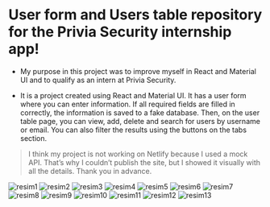 # User form and Users table repository for the Privia Security internship app!

* My purpose in this project was to improve myself in React and Material UI and to qualify as an intern at Privia Security.

 * It is a project created using React and Material UI. It has a user form where you can enter information. If all required fields are filled in correctly, the information is saved to a fake database. Then, on the user table page, you can view, add, delete and search for users by username or email. You can also filter the results using the buttons on the tabs section.

 > I think my project is not working on Netlify because I used a mock API. That’s why I couldn’t publish the site, but I showed it visually with all the details. Thank you in advance.

![resim1](https://github.com/SametCanMavzer/userActionsPrivia/assets/120662955/b3f9668a-0eaf-4dea-b63e-d04c35faed93)
![resim2](https://github.com/SametCanMavzer/userActionsPrivia/assets/120662955/fcf60633-8e74-4b2a-94da-77c3761cc189)
![resim3](https://github.com/SametCanMavzer/userActionsPrivia/assets/120662955/78673c65-6925-444b-802c-595d3a8ac2b3)
![resim4](https://github.com/SametCanMavzer/userActionsPrivia/assets/120662955/e06846db-aa24-4cd8-abf4-1937fe623ac4)
![resim5](https://github.com/SametCanMavzer/userActionsPrivia/assets/120662955/7ff15ce8-0949-4a24-8464-231fb8f1d4ec)
![resim6](https://github.com/SametCanMavzer/userActionsPrivia/assets/120662955/94841065-e449-49c2-959e-fea38dc1a2c1)
![resim7](https://github.com/SametCanMavzer/userActionsPrivia/assets/120662955/3aa0e1de-9557-4266-8fed-c2133c1dd1e3)
![resim8](https://github.com/SametCanMavzer/userActionsPrivia/assets/120662955/04496ef7-a49f-4b41-8fc4-701a6158d816)
![resim9](https://github.com/SametCanMavzer/userActionsPrivia/assets/120662955/0189382e-c6bd-4705-b51a-55f939c41902)
![resim10](https://github.com/SametCanMavzer/userActionsPrivia/assets/120662955/c457f882-ae5a-4ba0-8677-4ab596c7b7f0)
![resim11](https://github.com/SametCanMavzer/userActionsPrivia/assets/120662955/48c0ee65-b4ea-46d4-a5da-f78fdde2e92f)
![resim12](https://github.com/SametCanMavzer/userActionsPrivia/assets/120662955/51f36a3c-504f-4516-874a-d04072627ea9)
![resim13](https://github.com/SametCanMavzer/userActionsPrivia/assets/120662955/11d33e99-ad5f-4c51-8053-10ca73ffdf2d)

